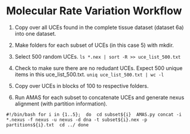 # Molecular Rate Variation Workflow

1. Copy over all UCEs found in the complete tissue dataset (dataset 6a) into one dataset. 

2. Make folders for each subset of UCEs (in this case 5) with mkdir. 

3. Select 500 random UCEs. 
`ls *.nex | sort -R >> uce_list_500.txt` 

4. Check to make sure there are no redudant UCEs. Expect 500 unique items in this uce_list_500.txt. 
`uniq uce_list_500.txt | wc -l` 

5. Copy over UCEs in blocks of 100 to respective folders. 

6. Run AMAS for each subset to concatenate UCEs and generate nexus alignment (with partition information). 

`
#!/bin/bash
for i in {1..5}; 
do 
	cd subset${i} 
	AMAS.py concat -i *.nexus -f nexus -u nexus -d dna -t subset${i}.nex -p partitions${i}.txt 
	cd ../
done
`

